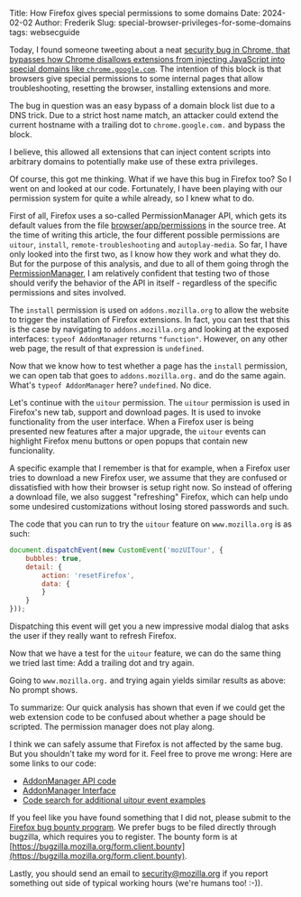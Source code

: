 Title: How Firefox gives special permissions to some domains
Date: 2024-02-02
Author: Frederik
Slug: special-browser-privileges-for-some-domains
tags: websecguide

Today, I found someone tweeting about a neat [security bug in Chrome, that
bypasses how Chrome disallows extensions from injecting JavaScript into
special domains like `chrome.google.com`](https://crbug.com/1472898).
The intention of this block is that browsers give special permissions to
some internal pages that allow troubleshooting, resetting the browser,
installing extensions and more.

The bug in question was an easy bypass of a domain block list due to a DNS
trick. Due to a strict host name match, an attacker could extend the current
hostname with a trailing dot to `chrome.google.com.` and bypass the block.

I believe, this allowed all extensions that can inject content scripts into
arbitrary domains to potentially make use of these extra privileges.

Of course, this got me thinking. What if we have this bug in Firefox too?
So I went on and looked at our code. Fortunately, I have been playing with
our permission system for quite a while already, so I knew what to do.

First of all, Firefox uses a so-called PermissionManager API, which gets
its default values from the file
[browser/app/permissions](https://searchfox.org/mozilla-central/rev/14dc8f0e748d44778a02ffcf9ebcda3851b2bf9e/browser/app/permissions)
in the source tree. At the time of writing this article, the four different
possible permissions are `uitour`, `install`, `remote-troubleshooting` and
 `autoplay-media`. So far, I have only looked into the first two, as I know
 how they work and what they do. But for the purpose of this analysis, and
 due to all of them going throgh the
 [PermissionManager](https://searchfox.org/mozilla-central/source/netwerk/base/nsIPermissionManager.idl#47),
 I am relatively confident that testing two of those should verify the
 behavior of the API in itself - regardless of the specific permissions and
 sites involved.

The `install` permission is used on `addons.mozilla.org` to allow the website
to trigger the installation of Firefox extensions. In fact, you can test that
this is the case by navigating to `addons.mozilla.org` and looking at the
exposed interfaces: `typeof AddonManager` returns `"function"`.
However, on any other web page, the result of that expression is `undefined`.

Now that we know how to test whether a page has the `install` permission, we
can open tab that goes to `addons.mozilla.org.` and do the same again.
What's `typeof AddonManager` here? `undefined`. No dice.

Let's continue with the `uitour` permission.
The `uitour` permission is used in Firefox's new tab, support and download
pages. It is used to invoke functionality from the user interface.
When a Firefox user is being presented new features after a major upgrade,
the `uitour` events can highlight Firefox menu buttons or open popups that
contain new funcionality.

A specific example that I remember is that for example, when a Firefox user
tries to download a new Firefox user, we assume that they are confused or
dissatisfied with how their browser is setup right now. So instead of
offering a download file, we also suggest "refreshing" Firefox, which can
help undo some undesired customizations without losing stored passwords
and such.

The code that you can run to try the `uitour` feature on `www.mozilla.org`
is as such:

```js
document.dispatchEvent(new CustomEvent('mozUITour', {
    bubbles: true,
    detail: {
        action: 'resetFirefox',
        data: {
        }
    }
}));
```

Dispatching this event will get you a new impressive modal dialog that asks
the user if they really want to refresh Firefox.

Now that we have a test for the `uitour` feature, we can do the same thing
we tried last time: Add a trailing dot and try again.

Going to `www.mozilla.org.` and trying again yields similar results as above:
No prompt shows.

To summarize: Our quick analysis has shown that even if we could get the web
extension code to be confused about whether a page should be scripted. The
 permission manager does not play along.

I think we can safely assume that Firefox is not affected by the same bug.
But you shouldn't take my word for it. Feel free to prove me wrong:
Here are some links to our code:

- [AddonManager API code](https://searchfox.org/mozilla-central/source/toolkit/mozapps/extensions/AddonManagerWebAPI.cpp#84)
- [AddonManager Interface](https://searchfox.org/mozilla-central/source/dom/webidl/AddonManager.webidl#60)
- [Code search for additional uitour event examples](https://searchfox.org/mozilla-central/search?q=_sendEvent&path=uitour&case=false&regexp=false)

If you feel like you have found something that I did not, please submit to the
[Firefox bug bounty program](https://www.mozilla.org/en-US/security/client-bug-bounty/).
We prefer bugs to be filed directly through bugzilla, which requires you to
register. The bounty form is at
[https://bugzilla.mozilla.org/form.client.bounty](https://bugzilla.mozilla.org/form.client.bounty).

Lastly, you should send an email to
[security@mozilla.org](mailto:security@mozilla.org) if you report something
out side of typical working hours (we're humans too! :-)).
